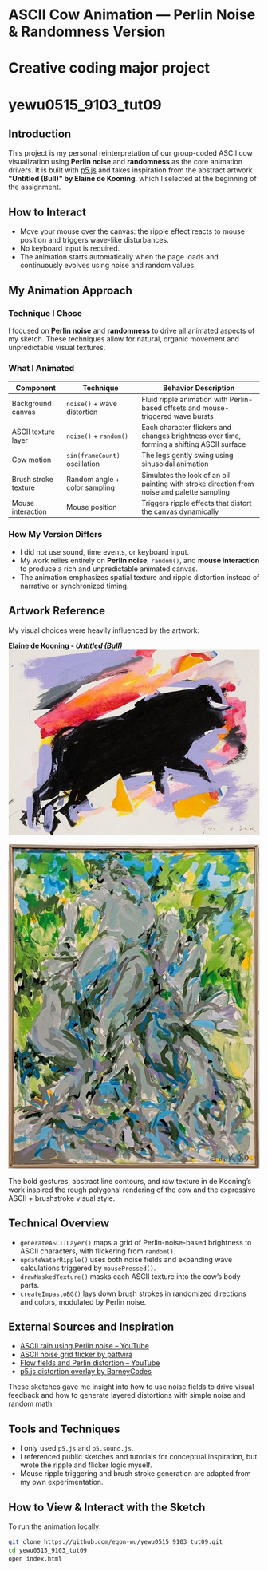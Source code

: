 # ASCII Cow Animation — Perlin Noise & Randomness Version
# Creative coding major project
# yewu0515_9103_tut09

## Introduction
This project is my personal reinterpretation of our group-coded ASCII cow visualization using **Perlin noise** and **randomness** as the core animation drivers. It is built with [p5.js](https://p5js.org/) and takes inspiration from the abstract artwork **"Untitled (Bull)" by Elaine de Kooning**, which I selected at the beginning of the assignment.

## How to Interact
- Move your mouse over the canvas: the ripple effect reacts to mouse position and triggers wave-like disturbances.
- No keyboard input is required.
- The animation starts automatically when the page loads and continuously evolves using noise and random values.

## My Animation Approach

### Technique I Chose
I focused on **Perlin noise** and **randomness** to drive all animated aspects of my sketch. These techniques allow for natural, organic movement and unpredictable visual textures.

### What I Animated

| Component             | Technique                    | Behavior Description |
|-----------------------|------------------------------|-----------------------|
| Background canvas     | `noise()` + wave distortion  | Fluid ripple animation with Perlin-based offsets and mouse-triggered wave bursts |
| ASCII texture layer   | `noise()` + `random()`       | Each character flickers and changes brightness over time, forming a shifting ASCII surface |
| Cow motion            | `sin(frameCount)` oscillation| The legs gently swing using sinusoidal animation |
| Brush stroke texture  | Random angle + color sampling| Simulates the look of an oil painting with stroke direction from noise and palette sampling |
| Mouse interaction     | Mouse position               | Triggers ripple effects that distort the canvas dynamically |

### How My Version Differs
- I did not use sound, time events, or keyboard input.
- My work relies entirely on **Perlin noise**, `random()`, and **mouse interaction** to produce a rich and unpredictable animated canvas.
- The animation emphasizes spatial texture and ripple distortion instead of narrative or synchronized timing.

## Artwork Reference

My visual choices were heavily influenced by the artwork:

**Elaine de Kooning - _Untitled (Bull)_**  
![Reference artwork: Untitled (Bull) by Elaine de Kooning](assets/untitled_bull_elaine.jpeg)

![Style Reference](assets/reference_style_abstract.jpeg)

The bold gestures, abstract line contours, and raw texture in de Kooning’s work inspired the rough polygonal rendering of the cow and the expressive ASCII + brushstroke visual style.

## Technical Overview

- `generateASCIILayer()` maps a grid of Perlin-noise-based brightness to ASCII characters, with flickering from `random()`.
- `updateWaterRipple()` uses both noise fields and expanding wave calculations triggered by `mousePressed()`.
- `drawMaskedTexture()` masks each ASCII texture into the cow’s body parts.
- `createImpastoBG()` lays down brush strokes in randomized directions and colors, modulated by Perlin noise.

## External Sources and Inspiration

- [ASCII rain using Perlin noise – YouTube](https://www.youtube.com/watch?v=4IyeLc6J1Uo)
- [ASCII noise grid flicker by pattvira](https://editor.p5js.org/pattvira/sketches/pdK2ZxNSe)
- [Flow fields and Perlin distortion – YouTube](https://www.youtube.com/watch?v=zJnSwHnYLhs)
- [p5.js distortion overlay by BarneyCodes](https://editor.p5js.org/BarneyCodes/sketches/SHWPGoc-V)

These sketches gave me insight into how to use noise fields to drive visual feedback and how to generate layered distortions with simple noise and random math.

## Tools and Techniques
- I only used `p5.js` and `p5.sound.js`.
- I referenced public sketches and tutorials for conceptual inspiration, but wrote the ripple and flicker logic myself.
- Mouse ripple triggering and brush stroke generation are adapted from my own experimentation.

## How to View & Interact with the Sketch

To run the animation locally:

```bash
git clone https://github.com/egon-wu/yewu0515_9103_tut09.git
cd yewu0515_9103_tut09
open index.html